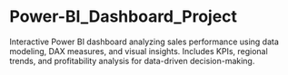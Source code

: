 # Power-BI_Dashboard_Project
Interactive Power BI dashboard analyzing sales performance using data modeling, DAX measures, and visual insights. Includes KPIs, regional trends, and profitability analysis for data-driven decision-making.
